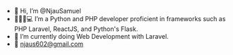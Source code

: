 - 👋 Hi, I’m @NjauSamuel
- 👀👨‍🏫💻 I’m a Python and PHP developer proficient in frameworks such as PHP Laravel, ReactJS, and Python's Flask.
- 🌱 I’m currently doing Web Development with Laravel.
- 📩 njaus602@gmail.com
